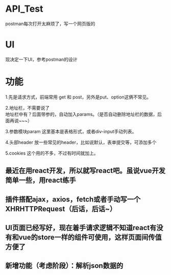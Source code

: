 # API_Test
postman每次打开太麻烦了，写一个网页版的  

# UI
现决定一下UI，参考postman的设计

# 功能
1.先是请求方式，前端常用 get 和 post，另外是put、option这俩不常见。  

2.地址栏，不需要说了  
  地址栏中有？后面带参的，自动加入params。（是否自动删除地址栏的数据，后面再说~~~）  

3.参数模块param
  这里基本是表格形式，或者div-input手动列表。  

4.头部header
  放一些常见的header，比如说默认，表单提交等，可添加多个

5.cookies
  这个用的不多，不过有时间就加上。

## 最近在用react开发，所以就写react吧。虽说vue开发简单一些，用react练手

## 插件搭配ajax，axios，fetch或者手动写一个XHRHTTPRequest（后话，后话~）

## UI页面已经写好，现在着手请求逻辑不知道react有没有和vue的store一样的组件可使用，这样页面间传值方便了

## 新增功能（考虑阶段）：解析json数据的